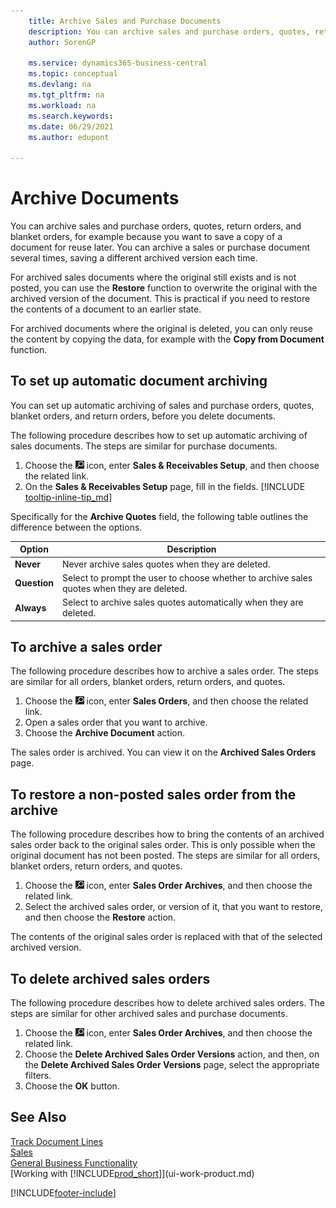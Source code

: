 ```yaml
---
    title: Archive Sales and Purchase Documents
    description: You can archive sales and purchase orders, quotes, return orders, and blanket orders so that you can use the archived document to recreate the document that it was archived from.
    author: SorenGP

    ms.service: dynamics365-business-central
    ms.topic: conceptual
    ms.devlang: na
    ms.tgt_pltfrm: na
    ms.workload: na
    ms.search.keywords:
    ms.date: 06/29/2021
    ms.author: edupont

---
```

# Archive Documents
You can archive sales and purchase orders, quotes, return orders, and blanket orders, for example because you want to save a copy of a document for reuse later. You can archive a sales or purchase document several times, saving a different archived version each time.

For archived sales documents where the original still exists and is not posted, you can use the **Restore** function to overwrite the original with the archived version of the document. This is practical if you need to restore the contents of a document to an earlier state.

For archived documents where the original is deleted, you can only reuse the content by copying the data, for example with the **Copy from Document** function.  

## To set up automatic document archiving

You can set up automatic archiving of sales and purchase orders, quotes, blanket orders, and return orders, before you delete documents.

The following procedure describes how to set up automatic archiving of sales documents. The steps are similar for purchase documents.

1. Choose the ![Lightbulb that opens the Tell Me feature.](media/ui-search/search_small.png "Tell me what you want to do") icon, enter **Sales & Receivables Setup**, and then choose the related link.
2. On the **Sales & Receivables Setup** page, fill in the fields. [!INCLUDE [tooltip-inline-tip_md](includes/tooltip-inline-tip_md.md)]

Specifically for the **Archive Quotes** field, the following table outlines the difference between the options.

|Option|Description|
|------|-----------|
|**Never**| Never archive sales quotes when they are deleted.|
|**Question**|Select to prompt the user to choose whether to archive sales quotes when they are deleted.|
|**Always**|Select to archive sales quotes automatically when they are deleted.|

## To archive a sales order

The following procedure describes how to archive a sales order. The steps are similar for all orders, blanket orders, return orders, and quotes.

1. Choose the ![Lightbulb that opens the Tell Me feature.](media/ui-search/search_small.png "Tell me what you want to do") icon, enter **Sales Orders**, and then choose the related link.  
2. Open a sales order that you want to archive.  
3. Choose the **Archive Document** action.

The sales order is archived. You can view it on the **Archived Sales Orders** page.

## To restore a non-posted sales order from the archive

The following procedure describes how to bring the contents of an archived sales order back to the original sales order. This is only possible when the original document has not been posted. The steps are similar for all orders, blanket orders, return orders, and quotes.

1. Choose the ![Lightbulb that opens the Tell Me feature.](media/ui-search/search_small.png "Tell me what you want to do") icon, enter **Sales Order Archives**, and then choose the related link.
2. Select the archived sales order, or version of it, that you want to restore, and then choose the **Restore** action.  

The contents of the original sales order is replaced with that of the selected archived version.

## To delete archived sales orders

The following procedure describes how to delete archived sales orders. The steps are similar for other archived sales and purchase documents.

1. Choose the ![Lightbulb that opens the Tell Me feature.](media/ui-search/search_small.png "Tell me what you want to do") icon, enter **Sales Order Archives**, and then choose the related link.  
2. Choose the **Delete Archived Sales Order Versions** action, and then, on the **Delete Archived Sales Order Versions** page, select the appropriate filters.  
3. Choose the **OK** button.

## See Also

[Track Document Lines](across-how-to-track-document-lines.md)  
[Sales](sales-manage-sales.md)  
[General Business Functionality](ui-across-business-areas.md)  
[Working with [!INCLUDE[prod_short](includes/prod_short.md)]](ui-work-product.md)


[!INCLUDE[footer-include](includes/footer-banner.md)]
